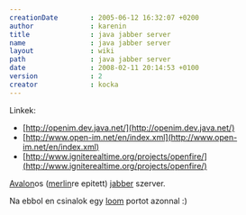 ```yaml
---
creationDate        : 2005-06-12 16:32:07 +0200 
author              : karenin 
title               : java jabber server 
name                : java jabber server 
layout              : wiki 
path                : java jabber server 
date                : 2008-02-11 20:14:53 +0100 
version             : 2 
creator             : kocka 
---
```

Linkek:

*   [http://openim.dev.java.net/](http://openim.dev.java.net/)
*   [http://www.open-im.net/en/index.xml](http://www.open-im.net/en/index.xml)
*   [http://www.igniterealtime.org/projects/openfire/](http://www.igniterealtime.org/projects/openfire/)

[Avalon](avalon.html)os ([merlin](Missing.html)re epitett) [jabber](jabber.html) szerver.

Na ebbol en csinalok egy [loom](loom.html) portot azonnal :)

